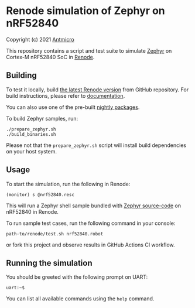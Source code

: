 # Renode simulation of Zephyr on nRF52840

Copyright (c) 2021 [Antmicro](https://www.antmicro.com/)

This repository contains a script and test suite to simulate [Zephyr](https://github.com/zephyrproject-rtos/zephyr) on Cortex-M nRF52840 SoC in [Renode](https://renode.io).

## Building

To test it locally, build [the latest Renode version](https://github.com/renode/renode/tree/master) from GitHub repository. For build instructions, please refer to [documentation](https://renode.readthedocs.io/en/latest/advanced/building_from_sources.html).

You can also use one of the pre-built [nightly packages](https://builds.renode.io).

To build Zephyr samples, run:

```
./prepare_zephyr.sh
./build_binaries.sh
```

Please not that the ``prepare_zephyr.sh`` script will install build dependencies on your host system.

## Usage

To start the simulation, run the following in Renode:

```
(monitor) s @nrf52840.resc
```

This will run a Zephyr shell sample bundled with [Zephyr source-code](https://github.com/zephyrproject-rtos/zephyr) on nRF52840 in Renode.

To run sample test cases, run the following command in your console:

```
path-to/renode/test.sh nrf52840.robot
```

or fork this project and observe results in GitHub Actions CI workflow.

## Running the simulation

You should be greeted with the following prompt on UART:

```
uart:~$
```

You can list all available commands using the `help` command.
